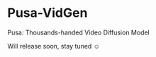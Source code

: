# Pusa-VidGen
Pusa: Thousands-handed Video Diffusion Model

Will release soon, stay tuned :relaxed:

